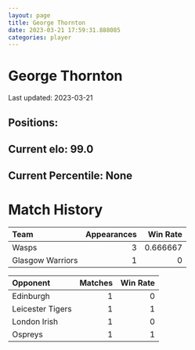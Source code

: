 ```yaml
---  
layout: page  
title: George Thornton  
date: 2023-03-21 17:59:31.888085  
categories: player  
---
```

# George Thornton


Last updated: 2023-03-21
## Positions: 

## Current elo: 99.0

## Current Percentile: None

# Match History


| Team             |   Appearances |   Win Rate |
|:-----------------|--------------:|-----------:|
| Wasps            |             3 |   0.666667 |
| Glasgow Warriors |             1 |   0        |

| Opponent         |   Matches |   Win Rate |
|:-----------------|----------:|-----------:|
| Edinburgh        |         1 |          0 |
| Leicester Tigers |         1 |          1 |
| London Irish     |         1 |          0 |
| Ospreys          |         1 |          1 |